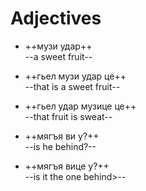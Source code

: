 # Adjectives

- ++музи удар++  
  --a sweet fruit--
- ++гьел музи удар це++  
  --that is a sweet fruit--
- ++гьел удар музице це++  
  --that fruit is sweat--

- ++мягъя ви у?++  
  --is he behind?--
- ++мягъя вице у?++  
  --is it the one behind>--
